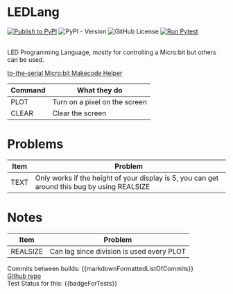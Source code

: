 # LEDLang
[![Publish to PyPI](https://github.com/ElliNet13/ledlang/actions/workflows/deploy.yml/badge.svg)](https://github.com/ElliNet13/ledlang/actions/workflows/deploy.yml)
![PyPI - Version](https://img.shields.io/pypi/v/ledlang)
![GitHub License](https://img.shields.io/github/license/ElliNet13/ledlang)
[![Run Pytest](https://github.com/ElliNet13/ledlang/actions/workflows/pytest.yml/badge.svg)](https://github.com/ElliNet13/ledlang/actions/workflows/pytest.yml)

<br>
LED Programming Language, mostly for controlling a Micro:bit but others can be used.

[to-the-serial Micro:bit Makecode Helper](https://ellinet13.github.io/to-the-serial/)

| Command  | What they do                    |
|----------|---------------------------------|
| PLOT     | Turn on a pixel on the screen   |
| CLEAR    | Clear the screen                |

# Problems
| Item     | Problem                                                                                        |
|----------|------------------------------------------------------------------------------------------------|
| TEXT     | Only works if the height of your display is 5, you can get around this bug by using REALSIZE   |

# Notes
| Item         | Problem                                     |
|--------------|---------------------------------------------|
| REALSIZE     | Can lag since division is used every PLOT   |

Commits between builds: {{markdownFormattedListOfCommits}}<br>
[Github repo]({{githubRepoLink}})<br>
Test Status for this: {{badgeForTests}}
